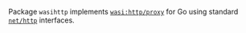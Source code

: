 Package `wasihttp` implements [`wasi:http/proxy`](https://github.com/WebAssembly/wasi-http/blob/v0.2.0/proxy.md) for Go using standard [`net/http`](https://pkg.go.dev/net/http) interfaces.

